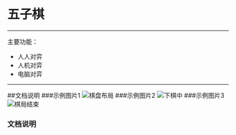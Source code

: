# 五子棋 

----------

主要功能：

- 人人对弈
- 人机对弈
- 电脑对弈 

----------

##文档说明
###示例图片1
![棋盘布局](http://b.hiphotos.baidu.com/image/pic/item/cc11728b4710b91219613360c4fdfc0393452288.jpg)
###示例图片2 
![下棋中](http://c.hiphotos.baidu.com/image/pic/item/0e2442a7d933c89523c35ce5d61373f0830200eb.jpg)
###示例图片3
![棋局结束](http://a.hiphotos.baidu.com/image/pic/item/4a36acaf2edda3ccfccd7cbe06e93901213f9207.jpg)

### 文档说明